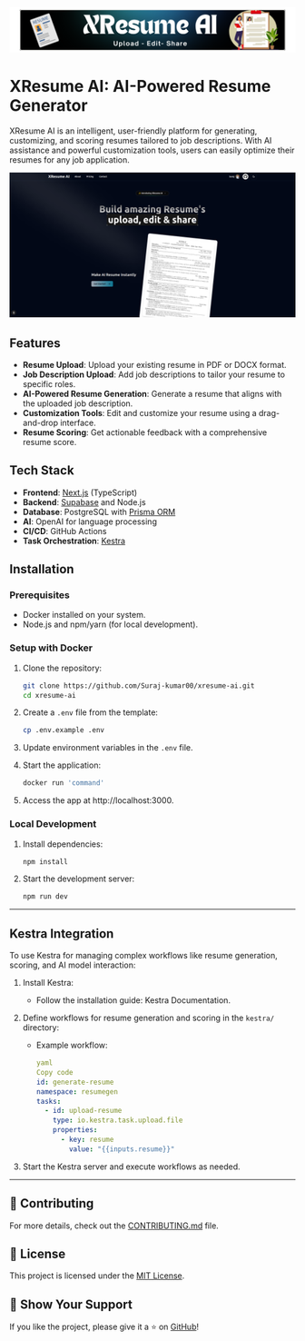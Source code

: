 ![](/public/xresuem2.png)

# XResume AI: AI-Powered Resume Generator

XResume AI is an intelligent, user-friendly platform for generating, customizing, and scoring resumes tailored to job descriptions. With AI assistance and powerful customization tools, users can easily optimize their resumes for any job application.

![Homepage](./public/HomPage.png)

## Features

- **Resume Upload**: Upload your existing resume in PDF or DOCX format.
- **Job Description Upload**: Add job descriptions to tailor your resume to specific roles.
- **AI-Powered Resume Generation**: Generate a resume that aligns with the uploaded job description.
- **Customization Tools**: Edit and customize your resume using a drag-and-drop interface.
- **Resume Scoring**: Get actionable feedback with a comprehensive resume score.

## Tech Stack

- **Frontend**: [Next.js](https://nextjs.org/) (TypeScript)
- **Backend**: [Supabase](https://supabase.com/) and Node.js
- **Database**: PostgreSQL with [Prisma ORM](https://www.prisma.io/)
- **AI**: OpenAI for language processing
- **CI/CD**: GitHub Actions
- **Task Orchestration**: [Kestra](https://kestra.io/)

## Installation

### Prerequisites

- Docker installed on your system.
- Node.js and npm/yarn (for local development).

### Setup with Docker

1. Clone the repository:
   ```bash
   git clone https://github.com/Suraj-kumar00/xresume-ai.git
   cd xresume-ai
   ```
1. Create a `.env` file from the template:

   ```bash
   cp .env.example .env

   ```

1. Update environment variables in the `.env` file.
1. Start the application:

   ```bash
   docker run 'command'

   ```

1. Access the app at http://localhost:3000.

### Local Development

1. Install dependencies:

   ```bash
   npm install

   ```

2. Start the development server:

   ```bash
   npm run dev
   ```

---

## Kestra Integration

To use Kestra for managing complex workflows like resume generation, scoring, and AI model interaction:

1. Install Kestra:
   - Follow the installation guide: Kestra Documentation.
2. Define workflows for resume generation and scoring in the `kestra/` directory:

   - Example workflow:

     ```yaml
     yaml
     Copy code
     id: generate-resume
     namespace: resumegen
     tasks:
       - id: upload-resume
         type: io.kestra.task.upload.file
         properties:
           - key: resume
             value: "{{inputs.resume}}"

     ```

3. Start the Kestra server and execute workflows as needed.

---

## 🤝 Contributing

For more details, check out the [CONTRIBUTING.md](/CONTRIBUTING.md) file.

## 📜 License

This project is licensed under the [MIT License](https://github.com/Suraj-kumar00/xresume-ai/blob/main/LICENSE).

## 🌟 Show Your Support

If you like the project, please give it a ⭐️ on [GitHub](https://github.com/Suraj-kumar00/xresume-ai)!

